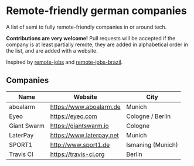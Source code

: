 # Remote-friendly german companies

A list of semi to fully remote-friendly companies in or around tech.

**Contributions are very welcome!** Pull requests will be accepted if the
company is at least partially remote, they are added in alphabetical order in
the list, and are added with a website.

Inspired by [remote-jobs](https://github.com/jessicard/remote-jobs) and
[remote-jobs-brazil](https://github.com/lerrua/remote-jobs-brazil).

## Companies

Name | Website | City
---- | ------- | ----
aboalarm | https://www.aboalarm.de | Munich
Eyeo | https://eyeo.com | Cologne / Berlin
Giant Swarm | https://giantswarm.io | Cologne
LaterPay | https://www.laterpay.net | Munich
SPORT1 | http://www.sport1.de | Ismaning (Munich)
Travis CI | https://travis-ci.org | Berlin
